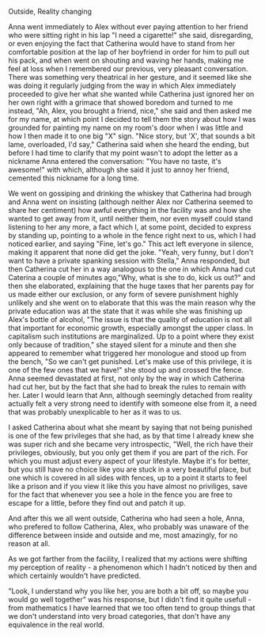 Outside, Reality changing

Anna went immediately to Alex without ever paying attention to her friend who were sitting right in his lap "I need a cigarette!" she said, disregarding, or even enjoying the fact that Catherina would have to stand from her comfortable position at the lap of her boyfriend in order for him to pull out his pack, and when went on shouting and waving her hands, making me feel at loss when I remembered our previous, very pleasant conversation. There was something very theatrical in her gesture, and it seemed like she was doing it regularly judging from the way in which Alex immediately proceeded to give her what she wanted while Catherina just ignored her on her own right with a grimace that showed boredom and turned to me instead, "Ah, Alex, you brought a friend, nice," she said and then asked me for my name, at which point I decided to tell them the story about how I was grounded for painting my name on my room's door when I was little and how I then made it to one big "X" sign. "Nice story, but 'X', that sounds a bit lame, overloaded, I'd say," Catherina said when she heard the ending, but before I had time to clarify that my point wasn't to adopt the letter as a nickname Anna entered the conversation: "You have no taste, it's awesome!" with which, although she said it just to annoy her friend, cemented this nickname for a long time.

We went on gossiping and drinking the whiskey that Catherina had brough and Anna went on insisting (although neither Alex nor Catherina seemed to share her centiment) how awful everything in the facility was and how she wanted to get away from it, until neither them, nor even myself could stand listening to her any more, a fact which I, at some point, decided to express by standing up, pointing to a whole in the fence right next to us, which I had noticed earlier, and saying "Fine, let's go." This act left everyone in silence, making it apparent that none did get the joke. "Yeah, very funny, but I don't want to have a private spanking session with Stella," Anna responded, but then Catherina cut her in a way analogous to the one in which Anna had cut Caterina a couple of minutes ago,"Why, what is she to do, kick us out?" and then she elaborated, explaining that the huge taxes that her parents pay for us made either our exclusion, or any form of severe punishment highly unlikely and she went on to elaborate that this was the main reason why the private education was at the state that it was while she was finishing up Alex's bottle of alcohol, "The issue is that the quality of education is not all that important for economic growth, especially amongst the upper class. In capitalism such institutions are marginalized. Up to a point where they exist only because of tradition," she stayed silent for a minute and then she appeared to remember what triggered her monologue and stood up from the bench, "So we can't get punished. Let's make use of this privilege, it is one of the few ones that we have!" she stood up and crossed the fence. Anna seemed devastated at first, not only by the way in which Catherina had cut her, but by the fact that she had to break the rules to remain with her. Later I would learn that Ann, although seemingly detached from reality actually felt a very strong need to identify with someone else from it, a need that was probably unexplicable to her as it was to us. 

I asked Catherina about what she meant by saying that not being punished is one of the few privileges that she had, as by that time I already knew she was super rich and she became very introspectic, "Well, the rich have their privileges, obviously, but you only get them if you are part of the rich. For which you must adjust every aspect of your lifestyle. Maybe it's for better, but you still have no choice like you are stuck in a very beautiful place, but one which is covered in all sides with fences, up to a point it starts to feel like a prison and if you view it like this you have almost no priviliges, save for the fact that whenever you see a hole in the fence you are free to escape for a little, before they find out and patch it up. 

And after this we all went outside, Catherina who had seen a hole, Anna, who prefered to follow Catherina, Alex, who probably was unaware of the difference between inside and outside and me, most amazingly, for no reason at all.



As we got farther from the facility, I realized that my actions were shifting my perception of reality - a phenomenon which I hadn't noticed by then and which certainly wouldn't have predicted. 


"Look, I understand why you like her, you are both a bit off, so maybe you would go well together" was his response, but I didn't find it quite usefull - from mathematics I have learned that we too often tend to group things that we don't understand into very broad categories, that don't have any equivalence in the real world.
